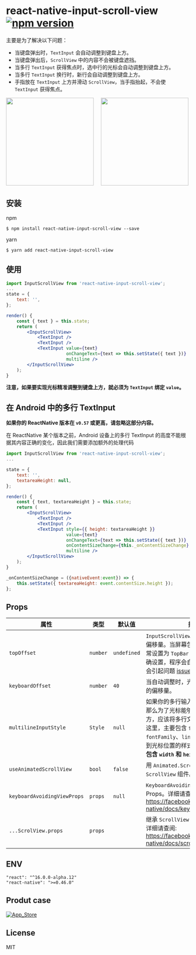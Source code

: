 # react-native-input-scroll-view [![npm version](https://badge.fury.io/js/react-native-input-scroll-view.svg)](https://badge.fury.io/js/react-native-input-scroll-view)
主要是为了解决以下问题：

- 当键盘弹出时，`TextInput` 会自动调整到键盘上方。
- 当键盘弹出后，`ScrollView` 中的内容不会被键盘遮挡。
- 当多行 `TextInput` 获得焦点时，选中行的光标会自动调整到键盘上方。
- 当多行 `TextInput` 换行时，新行会自动调整到键盘上方。
- 手指放在 `TextInput` 上方并滑动 `ScrollView`，当手指抬起，不会使 `TextInput` 获得焦点。


<img src="https://github.com/baijunjie/react-native-input-scroll-view/blob/master/images/demo.ios.gif" width="240">&nbsp;&nbsp;&nbsp;&nbsp;
<img src="https://github.com/baijunjie/react-native-input-scroll-view/blob/master/images/demo.android.gif" width="240">



## 安装

npm

```shell
$ npm install react-native-input-scroll-view --save
```

yarn

```shell
$ yarn add react-native-input-scroll-view
```



## 使用

```jsx
import InputScrollView from 'react-native-input-scroll-view';
...
state = {
    text: '',
};

render() {
    const { text } = this.state;
    return (
        <InputScrollView>
            <TextInput />
            <TextInput />
            <TextInput value={text}
                       onChangeText={text => this.setState({ text })}
                       multiline />
      	</InputScrollView>
    );
}
```

**注意，如果要实现光标精准调整到键盘上方，就必须为 `TextInput` 绑定 `value`。**



## 在 Android 中的多行 TextInput

**如果你的 ReactNative 版本在 `v0.57` 或更高，请忽略这部分内容。**

在 ReactNative 某个版本之前，Android 设备上的多行 TextInput 的高度不能根据其内容正确的变化，因此我们需要添加额外的处理代码

```jsx
import InputScrollView from 'react-native-input-scroll-view';
...

state = {
    text: '',
    textareaHeight: null,
};

render() {
    const { text, textareaHeight } = this.state;
    return (
        <InputScrollView>
            <TextInput />
            <TextInput />
            <TextInput style={{ height: textareaHeight }}
                       value={text}
                       onChangeText={text => this.setState({ text })}
                       onContentSizeChange={this._onContentSizeChange}
                       multiline />
      	</InputScrollView>
    );
}

_onContentSizeChange = ({nativeEvent:event}) => {
    this.setState({ textareaHeight: event.contentSize.height });
};
```



## Props

| 属性                      | 类型       | 默认值     | 描述                                       |
| ----------------------- | -------- | ------- | ---------------------------------------- |
| `topOffset`        | `number` | `undefined` | `InputScrollView` 相对于窗口顶部的偏移量。当屏幕包含 `TopBar` 时，通常设置为 `TopBar` 的高度。如果未明确设置，程序会自动判断，但是可能会引起问题 [issues#43](https://github.com/baijunjie/react-native-input-scroll-view/issues/43)。|
| `keyboardOffset`        | `number` | `40`    | 当自动调整时，光标相对于键盘顶部的偏移量。                    |
| `multilineInputStyle`   | `Style`  | `null`  | 如果你的多行输入框有特定的样式，那么为了光标能够精准调整到键盘上方，应该将多行文本的样式也设置在这里，主要包含 `fontSize`、`fontFamily`、`lineHeight` 等会影响到光标位置的样式属性。**注意，不要包含 `width` 和 `height`**。 |
| `useAnimatedScrollView` | `bool` | `false` | 用 `Animated.ScrollView` 组件替换 `ScrollView` 组件。 |
| `keyboardAvoidingViewProps` | `props` | `null` | `KeyboardAvoidingView` 组件的 Props。详细请查阅: https://facebook.github.io/react-native/docs/keyboardavoidingview |
| `...ScrolView.props`    | `props`  |         | 继承 `ScrollView` 组件的所有属性。详细请查阅: https://facebook.github.io/react-native/docs/scrollview.html |



## ENV

```
"react": "^16.0.0-alpha.12"
"react-native": ">=0.46.0"
```



## Produt case

[![App_Store](https://github.com/baijunjie/react-native-input-scroll-view/blob/master/images/App_Store.png)](https://itunes.apple.com/us/app/id-butler-free/id1291749714?mt=8)



## License

MIT